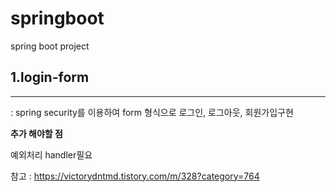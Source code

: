 # springboot
spring boot project



## 1.login-form  
-------------
 
 : spring security를 이용하여 form 형식으로 로그인, 로그아웃, 회원가입구현
 
   __추가 해야할 점__  
    
예외처리 handler필요  

참고 : https://victorydntmd.tistory.com/m/328?category=764  


